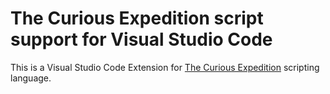 # The Curious Expedition script support for Visual Studio Code

This is a Visual Studio Code Extension for [The Curious Expedition](http://curious-expedition.com) scripting language.